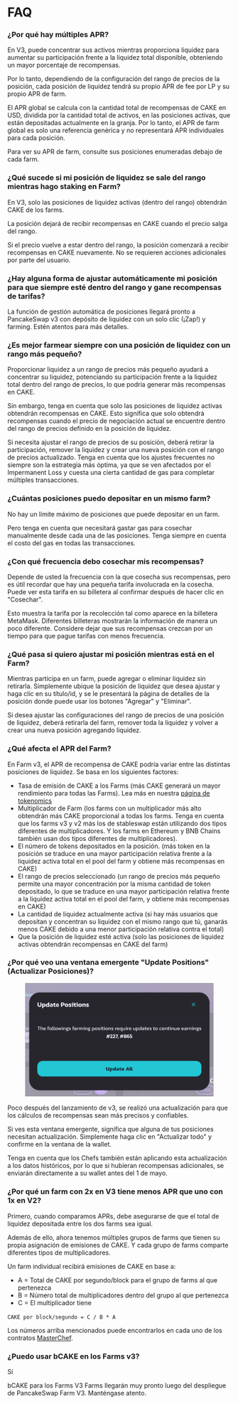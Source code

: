 # FAQ

### ¿Por qué hay múltiples APR?&#x20;

En V3, puede concentrar sus activos mientras proporciona liquidez para aumentar su participación frente a la liquidez total disponible, obteniendo un mayor porcentaje de recompensas.&#x20;

Por lo tanto, dependiendo de la configuración del rango de precios de la posición, cada posición de liquidez tendrá su propio APR de fee por LP y su propio APR de farm.&#x20;

El APR global se calcula con la cantidad total de recompensas de CAKE en USD, dividida por la cantidad total de activos, en las posiciones activas, que están depositadas actualmente en la granja. Por lo tanto, el APR de farm global es solo una referencia genérica y no representará APR individuales para cada posición.&#x20;

Para ver su APR de farm, consulte sus posiciones enumeradas debajo de cada farm.

### ¿Qué sucede si mi posición de liquidez se sale del rango mientras hago staking en Farm?&#x20;

En V3, solo las posiciones de liquidez activas (dentro del rango) obtendrán CAKE de los farms.&#x20;

La posición dejará de recibir recompensas en CAKE cuando el precio salga del rango.&#x20;

Si el precio vuelve a estar dentro del rango, la posición comenzará a recibir recompensas en CAKE nuevamente. No se requieren acciones adicionales por parte del usuario.

### ¿Hay alguna forma de ajustar automáticamente mi posición para que siempre esté dentro del rango y gane recompensas de tarifas?&#x20;

La función de gestión automática de posiciones llegará pronto a PancakeSwap v3 con depósito de liquidez con un solo clic (¡Zap!) y farming. Estén atentos para más detalles.

### ¿Es mejor farmear siempre con una posición de liquidez con un rango más pequeño?&#x20;

Proporcionar liquidez a un rango de precios más pequeño ayudará a concentrar su liquidez, potenciando su participación frente a la liquidez total dentro del rango de precios, lo que podría generar más recompensas en CAKE.&#x20;

Sin embargo, tenga en cuenta que solo las posiciones de liquidez activas obtendrán recompensas en CAKE. Esto significa que solo obtendrá recompensas cuando el precio de negociación actual se encuentre dentro del rango de precios definido en la posición de liquidez.&#x20;

Si necesita ajustar el rango de precios de su posición, deberá retirar la participación, remover la liquidez y crear una nueva posición con el rango de precios actualizado. Tenga en cuenta que los ajustes frecuentes no siempre son la estrategia más óptima, ya que se ven afectados por el Impermanent Loss y cuesta una cierta cantidad de gas para completar múltiples transacciones.

### ¿Cuántas posiciones puedo depositar en un mismo farm?

No hay un límite máximo de posiciones que puede depositar en un farm.&#x20;

Pero tenga en cuenta que necesitará gastar gas para cosechar manualmente desde cada una de las posiciones. Tenga siempre en cuenta el costo del gas en todas las transacciones.

### ¿Con qué frecuencia debo cosechar mis recompensas?&#x20;

Depende de usted la frecuencia con la que cosecha sus recompensas, pero es útil recordar que hay una pequeña tarifa involucrada en la cosecha. Puede ver esta tarifa en su billetera al confirmar después de hacer clic en "Cosechar".&#x20;

Esto muestra la tarifa por la recolección tal como aparece en la billetera MetaMask. Diferentes billeteras mostrarán la información de manera un poco diferente. Considere dejar que sus recompensas crezcan por un tiempo para que pague tarifas con menos frecuencia.

### ¿Qué pasa si quiero ajustar mi posición mientras está en el Farm?

Mientras participa en un farm, puede agregar o eliminar liquidez sin retirarla. Simplemente ubique la posición de liquidez que desea ajustar y haga clic en su título/id, y se le presentará la página de detalles de la posición donde puede usar los botones "Agregar" y "Eliminar".&#x20;

Si desea ajustar las configuraciones del rango de precios de una posición de liquidez, deberá retirarla del farm, remover toda la liquidez y volver a crear una nueva posición agregando liquidez.

### ¿Qué afecta el APR del Farm?&#x20;

En Farm v3, el APR de recompensa de CAKE podría variar entre las distintas posiciones de liquidez. Se basa en los siguientes factores:&#x20;

* Tasa de emisión de CAKE a los Farms (más CAKE generará un mayor rendimiento para todas las Farms). Lea más en nuestra [página de tokenomics](../../tokenomics/cake-updated-10-29-2020/tokenomics-de-cake.md)&#x20;
* Multiplicador de Farm (los farms con un multiplicador más alto obtendrán más CAKE proporcional a todas los farms. Tenga en cuenta que los farms v3 y v2 más los de stableswap están utilizando dos tipos diferentes de multiplicadores. Y los farms en Ethereum y BNB Chains también usan dos tipos diferentes de multiplicadores).&#x20;
* El número de tokens depositados en la posición. (más token en la posición se traduce en una mayor participación relativa frente a la liquidez activa total en el pool del farm y obtiene más recompensas en CAKE)
* El rango de precios seleccionado (un rango de precios más pequeño permite una mayor concentración por la misma cantidad de token depositado, lo que se traduce en una mayor participación relativa frente a la liquidez activa total en el pool del farm, y obtiene más recompensas en CAKE)
* La cantidad de liquidez actualmente activa (si hay más usuarios que depositan y concentran su liquidez con el mismo rango que tú, ganarás menos CAKE debido a una menor participación relativa contra el total)
* Que la posición de liquidez esté activa (solo las posiciones de liquidez activas obtendrán recompensas en CAKE del farm)

### ¿Por qué veo una ventana emergente "Update Positions" (Actualizar Posiciones)?

<figure><img src="../../.gitbook/assets/image (16) (2).png" alt=""><figcaption></figcaption></figure>

Poco después del lanzamiento de v3, se realizó una actualización para que los cálculos de recompensas sean más precisos y confiables.&#x20;

Si ves esta ventana emergente, significa que alguna de tus posiciones necesitan actualización. Simplemente haga clic en "Actualizar todo" y confirme en la ventana de la wallet.&#x20;

Tenga en cuenta que los Chefs también están aplicando esta actualización a los datos históricos, por lo que si hubieran recompensas adicionales, se enviarán directamente a su wallet antes del 1 de mayo.

### ¿Por qué un farm con 2x en V3 tiene menos APR que uno con 1x en V2?

Primero, cuando comparamos APRs, debe asegurarse de que el total de liquidez depositada entre los dos farms sea igual.

Además de ello, ahora tenemos múltiples grupos de farms que tienen su propia asignación de emisiones de CAKE. Y cada grupo de farms comparte diferentes tipos de multiplicadores.

Un farm individual recibirá emisiones de CAKE en base a:

* A = Total de CAKE por segundo/block para el grupo de farms al que pertenezca
* B = Número total de multiplicadores dentro del grupo al que pertenezca
* C = El multiplicador tiene

`CAKE por block/segundo = C / B * A`

Los números arriba mencionados puede encontrarlos en cada uno de los contratos [MasterChef](https://docs.pancakeswap.finance/code/smart-contracts/main-staking-masterchef-contract).



### ¿Puedo usar bCAKE en los Farms v3?

Sí

bCAKE para los Farms V3 Farms llegarán muy pronto luego del despliegue de PancakeSwap Farm V3. Manténgase atento.
